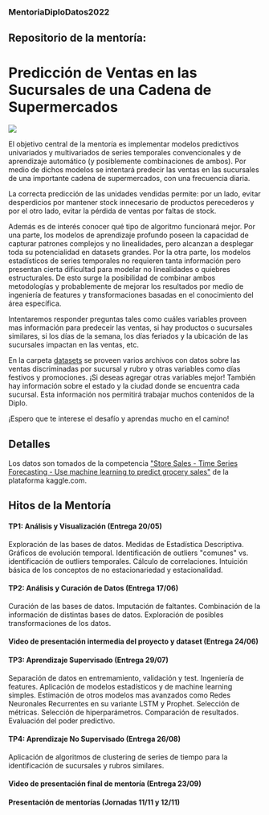 ### MentoriaDiploDatos2022

## Repositorio de la mentoría: 

# Predicción de Ventas en las Sucursales de una Cadena de Supermercados


![](https://github.com/sergiobuzzi/MentoriaDiplodatos2022/blob/master/images.jpg)

El objetivo central de la mentoría es implementar modelos predictivos univariados y multivariados de series temporales convencionales y de aprendizaje automático (y posiblemente combinaciones de ambos). Por medio de dichos modelos se intentará predecir las ventas en las sucursales de una importante cadena de supermercados, con una frecuencia diaria.

La correcta predicción de las unidades vendidas permite: por un lado, evitar desperdicios por mantener stock innecesario de productos perecederos y por el otro lado, evitar la pérdida de ventas por faltas de stock.

Además es de interés conocer qué tipo de algoritmo funcionará mejor. Por una parte, los modelos de aprendizaje profundo poseen la capacidad de capturar patrones complejos y no linealidades, pero alcanzan a desplegar toda su potencialidad en datasets grandes. Por la otra parte, los modelos estadísticos de series temporales no requieren tanta información pero presentan cierta dificultad para modelar no linealidades o quiebres estructurales. De esto surge la posibilidad de combinar ambos metodologías y probablemente de mejorar los resultados por medio de ingeniería de features y transformaciones basadas en el conocimiento del área específica.

Intentaremos responder preguntas tales como cuáles variables proveen mas información para predeceir las ventas, si hay productos o sucursales similares, si los días de la semana, los días feriados y la ubicación de las sucursales impactan en las ventas, etc.

En la carpeta [datasets](https://github.com/sergiobuzzi/MentoriaDiplodatos2022/blob/master/datasets) se proveen varios archivos con datos sobre las ventas discriminadas por sucursal y rubro y otras variables como días festivos y promociones. ¡Si deseas agregar otras variables mejor! También hay información sobre el estado y la ciudad donde se encuentra cada sucursal. Esta información nos permitirá trabajar muchos contenidos de la Diplo.

¡Espero que te interese el desafío y aprendas mucho en el camino!

## Detalles

Los datos son tomados de la competencia ["Store Sales - Time Series Forecasting - Use machine learning to predict grocery sales"](https://www.kaggle.com/competitions/store-sales-time-series-forecasting) de la plataforma kaggle.com.


## Hitos de la Mentoría

#### TP1: Análisis y Visualización (Entrega 20/05)

Exploración de las bases de datos. Medidas de Estadística Descriptiva. Gráficos de evolución temporal. Identificación de outliers "comunes" vs. identificación de outliers temporales. Cálculo de correlaciones. Intuición básica de los conceptos de no estacionariedad y estacionalidad.

#### TP2: Análisis y Curación de Datos (Entrega 17/06)

Curación de las bases de datos. Imputación de faltantes. Combinación de la información de distintas bases de datos. Exploración de posibles transformaciones de los datos.

#### Video de presentación intermedia del proyecto y dataset (Entrega 24/06)

#### TP3: Aprendizaje Supervisado (Entrega 29/07)

Separación de datos en entremamiento, validación y test.  Ingeniería de features. Aplicación de modelos estadísticos y de machine learning simples. Estimación de otros modelos mas avanzados como Redes Neuronales Recurrentes en su variante LSTM y Prophet. Selección de métricas. Selección de hiperparámetros. Comparación de resultados. Evaluación del poder predictivo.

#### TP4: Aprendizaje No Supervisado (Entrega 26/08)

Aplicación de algoritmos de clustering de series de tiempo para la identificación de sucursales y rubros similares.

#### Video de presentación final de mentoría (Entrega 23/09)

#### Presentación de mentorías (Jornadas 11/11 y 12/11)


